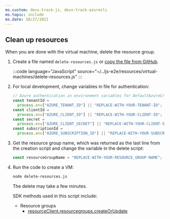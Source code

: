 ```yaml
---
ms.custom: devx-track-js, devx-track-azurecli
ms.topic: include
ms.date: 10/27/2021
---
```


## Clean up resources

When you are done with the virtual machine, delete the resource group.

1. Create a file named `delete-resources.js` or [copy the file from GitHub](https://github.com/Azure-Samples/js-e2e/blob/main/resources/virtual-machines/delete-resources.js).

    :::code language="JavaScript" source="~/../js-e2e/resources/virtual-machines/delete-resources.js"  :::

1. For local development, change variables in file for authentication:

    ```javascript
    // Azure authentication in environment variables for DefaultAzureCredential
    const tenantId =
      process.env["AZURE_TENANT_ID"] || "REPLACE-WITH-YOUR-TENANT-ID";
    const clientId =
      process.env["AZURE_CLIENT_ID"] || "REPLACE-WITH-YOUR-CLIENT-ID";
    const secret =
      process.env["AZURE_CLIENT_SECRET"] || "REPLACE-WITH-YOUR-CLIENT-SECRET";
    const subscriptionId =
      process.env["AZURE_SUBSCRIPTION_ID"] || "REPLACE-WITH-YOUR-SUBSCRIPTION_ID";    
    ```

1. Get the resource group name, which was returned as the last line from the creation script and change the variable in the delete script:

    ```javascript
    const resourceGroupName = "REPLACE-WITH-YOUR-RESOURCE_GROUP-NAME";
    ```

1. Run the code to create a VM:

    ```bash
    node delete-resources.js
    ```
    
    The delete may take a few minutes.

    SDK methods used in this script include:
    
    * Resource groups
        * [resourceClient.resourcegroups.createOrUpdate](/javascript/api/@azure/arm-resources/resourcegroups?view=azure-node-latest&preserve-view=true#createOrUpdate_string__ResourceGroup__msRest_RequestOptionsBase_)